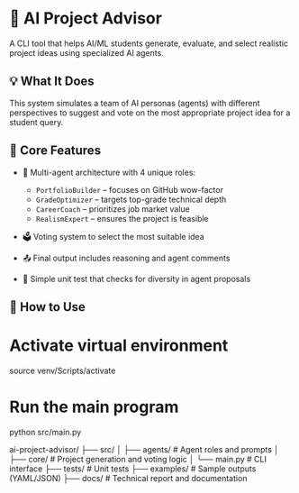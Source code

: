 # 🤖 AI Project Advisor

A CLI tool that helps AI/ML students generate, evaluate, and select realistic project ideas using specialized AI agents.

## 💡 What It Does

This system simulates a team of AI personas (agents) with different perspectives to suggest and vote on the most appropriate project idea for a student query.

## 🧠 Core Features

- 💬 Multi-agent architecture with 4 unique roles:

  - `PortfolioBuilder` – focuses on GitHub wow-factor
  - `GradeOptimizer` – targets top-grade technical depth
  - `CareerCoach` – prioritizes job market value
  - `RealismExpert` – ensures the project is feasible

- 🗳️ Voting system to select the most suitable idea
- 📤 Final output includes reasoning and agent comments
- 🧪 Simple unit test that checks for diversity in agent proposals

## 🚀 How to Use

# Activate virtual environment

source venv/Scripts/activate

# Run the main program

python src/main.py

ai-project-advisor/
├── src/
│ ├── agents/ # Agent roles and prompts
│ ├── core/ # Project generation and voting logic
│ └── main.py # CLI interface
├── tests/ # Unit tests
├── examples/ # Sample outputs (YAML/JSON)
├── docs/ # Technical report and documentation
